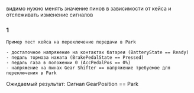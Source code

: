 видимо нужно менять значение пинов в зависимости от кейса и отслеживать изменение сигналов

### 1
```
Пример тест кейса на переключение передачи в Park

- достаточное напряжение на контактах батареи (BatteryState == Ready)
- педаль тормоза нажата (BrakePedalState == Pressed)
- педаль газа в положении 0 (AccPedalPos == 0%)
- напряжение на пинах Gear Shifter == напряжение требуемое для переключения в Park
```
Ожидаемый результат: Сигнал GearPosition == Park